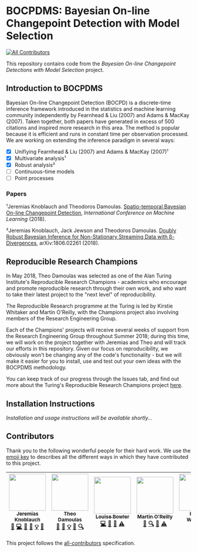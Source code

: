 # BOCPDMS: Bayesian On-line Changepoint Detection with Model Selection
[![All Contributors](https://img.shields.io/badge/all_contributors-5-orange.svg?style=flat-square)](#contributors)

This repository contains code from the _Bayesian On-line Changepoint Detections with Model Selection_ project.

## Introduction to BOCPDMS

Bayesian On-line Changepoint Detection (BOCPD) is a discrete-time inference framework introduced in the statistics and machine learning community independently by Fearnhead & Liu (2007) and Adams & MacKay (2007). Taken together, both papers have generated in excess of 500 citations and inspired more research in this area. The method is popular because it is efficient and runs in constant time per observation processed. We are working on extending the inference paradigm in several ways:

- [x] Unifiying Fearnhead & Liu (2007) and Adams & MacKay (2007)¹
- [x] Multivariate analysis¹
- [x] Robust analysis²
- [ ] Continuous-time models
- [ ] Point processes

### Papers

¹Jeremias Knoblauch and Theodoros Damoulas. [Spatio-temporal Bayesian On-line Changepoint Detection](https://arxiv.org/abs/1805.05383), _International Conference on Machine Learning_ (2018).

²Jeremias Knoblauch, Jack Jewson and Theodoros Damoulas. [Doubly Robust Bayesian Inference for Non-Stationary Streaming Data with β-Divergences](https://arxiv.org/abs/1806.02261), arXiv:1806.02261 (2018).

## Reproducible Research Champions

In May 2018, Theo Damoulas was selected as one of the Alan Turing Institute's Reproducible Research Champions - academics who encourage and promote reproducible research through their own work, and who want to take their latest project to the "next level" of reproducibility.

The Reproducible Research programme at the Turing is led by Kirstie Whitaker and Martin O'Reilly, with the Champions project also involving members of the Research Engineering Group.

Each of the Champions' projects will receive several weeks of support from the Research Engineering Group throughout Summer 2018; during this time, we will work on the project together with Jeremias and Theo and will track our efforts in this repository. Given our focus on reproducibility, we obviously won't be changing any of the code's functionality - but we will make it easier for you to install, use and test out your own ideas with the BOCPDMS methodology.

You can keep track of our progress through the Issues tab, and find out more about the Turing's Reproducible Research Champions project [here](https://github.com/alan-turing-institute/ReproducibleResearchResources).

## Installation Instructions

_Installation and usage instructions will be available shortly..._


## Contributors

Thank you to the following wonderful people for their hard work.
We use the [emoji key](https://github.com/kentcdodds/all-contributors#emoji-key) to describes all the different ways in which they have contributed to this project.

<!-- ALL-CONTRIBUTORS-LIST:START - Do not remove or modify this section -->
<!-- prettier-ignore -->
| [<img src="https://avatars1.githubusercontent.com/u/21968230?v=4" width="100px;"/><br /><sub><b>Jeremias Knoblauch</b></sub>](https://github.com/JeremiasKnoblauch)<br />[💬](#question-JeremiasKnoblauch "Answering Questions") [💻](https://github.com/alan-turing-institute/bocpdms/commits?author=JeremiasKnoblauch "Code") [🎨](#design-JeremiasKnoblauch "Design") [📖](https://github.com/alan-turing-institute/bocpdms/commits?author=JeremiasKnoblauch "Documentation") [💡](#example-JeremiasKnoblauch "Examples") [🤔](#ideas-JeremiasKnoblauch "Ideas, Planning, & Feedback") | [<img src="https://www.turing.ac.uk/sites/default/files/styles/people/public/2018-06/theo-1.jpg?itok=UHDNPrGb" width="100px;"/><br /><sub><b>Theo Damoulas</b></sub>](https://www.turing.ac.uk/people/researchers/theo-damoulas)<br />[💬](#question-TheoDamoulas "Answering Questions") [🎨](#design-TheoDamoulas "Design") [💡](#example-TheoDamoulas "Examples") [🤔](#ideas-TheoDamoulas "Ideas, Planning, & Feedback") [🔍](#fundingFinding-TheoDamoulas "Funding Finding")| [<img src="https://avatars1.githubusercontent.com/u/25640708?v=4" width="100px;"/><br /><sub><b>Louise Bowler</b></sub>](https://github.com/LouiseABowler)<br />[💻](https://github.com/alan-turing-institute/bocpdms/commits?author=LouiseABowler "Code") [📖](https://github.com/alan-turing-institute/bocpdms/commits?author=LouiseABowler "Documentation") [📢](#talk-LouiseABowler "Talks") [⚠️](https://github.com/alan-turing-institute/bocpdms/commits?author=LouiseABowler "Tests") | [<img src="https://avatars3.githubusercontent.com/u/21147592?v=4" width="100px;"/><br /><sub><b>Martin O'Reilly</b></sub>](https://github.com/martintoreilly)<br />[📖](https://github.com/alan-turing-institute/bocpdms/commits?author=martintoreilly "Documentation") [🔍](#fundingFinding-martintoreilly "Funding Finding") [👀](#review-martintoreilly "Reviewed Pull Requests") [⚠️](https://github.com/alan-turing-institute/bocpdms/commits?author=martintoreilly "Tests") | [<img src="https://avatars1.githubusercontent.com/u/3626306?v=4" width="100px;"/><br /><sub><b>Kirstie Whitaker</b></sub>](https://whitakerlab.github.io)<br />[📖](https://github.com/alan-turing-institute/bocpdms/commits?author=KirstieJane "Documentation") [🔍](#fundingFinding-KirstieJane "Funding Finding") |
| :---: | :---: | :---: | :---: | :---: |
<!-- ALL-CONTRIBUTORS-LIST:END -->

This project follows the [all-contributors](https://github.com/kentcdodds/all-contributors) specification.